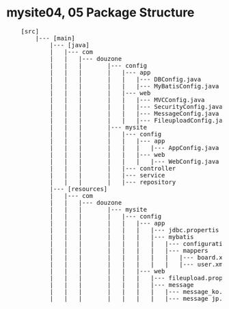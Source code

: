 # mysite04, 05 Package Structure

<pre>
    [src]
		|--- [main]
			|--- [java]
			|	|--- com
			|	|	|--- douzone
			|	|	|		|--- config
			|	|	|		|	|--- app
			|	|	|		|	|	|--- DBConfig.java
			|	|	|		|	|	|--- MyBatisConfig.java
			|	|	|		|	|--- web
			|	|	|		|	|	|--- MVCConfig.java
			|	|	|		|	|	|--- SecurityConfig.java
			|	|	|		|	|	|--- MessageConfig.java
			|	|	|		|	|	|--- FileuploadConfig.java
			|	|	|		|--- mysite
			|	|	|		|	|--- config
			|	|	|		|	|	|--- app
			|	|	|		|	|	|	|--- AppConfig.java
			|	|	|		|	|	|--- web
			|	|	|		|	|	|	|--- WebConfig.java
			|	|	|		|	|--- controller
			|	|	|		|	|--- service
			|	|	|		|	|--- repository
			|--- [resources]
			|	|--- com
			|	|	|--- douzone
			|	|	|		|--- mysite
			|	|	|		|	|--- config
			|	|	|		|	|	|--- app
			|	|	|		|	|	|	|--- jdbc.propertis
			|	|	|		|	|	|	|--- mybatis
			|	|	|		|	|	|	|	|--- configuration.xml
			|	|	|		|	|	|	|	|--- mappers
			|	|	|		|	|	|	|	|	|--- board.xml
			|	|	|		|	|	|	|	|	|--- user.xml
			|	|	|		|	|	|--- web
			|	|	|		|	|	|	|--- fileupload.properties
			|	|	|		|	|	|	|--- message
			|	|	|		|	|	|	|	|--- message_ko.properties
			|	|	|		|	|	|	|	|--- message_jp.properties
</pre>